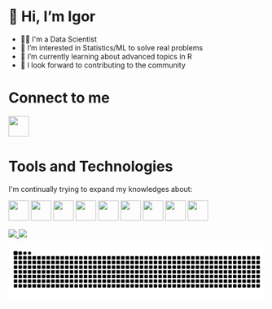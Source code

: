 # 👋 Hi, I’m Igor
- 👨‍💻 I'm a Data Scientist
- 👀 I’m interested in Statistics/ML to solve real problems
- 🌱 I’m currently learning about advanced topics in R
- 💞️ I look forward to contributing to the community
<!---
- 📫 How to reach me ...
--->

<!---
igorbraga13/igorbraga13 is a ✨ special ✨ repository because its `README.md` (this file) appears on your GitHub profile.
You can click the Preview link to take a look at your changes.
--->
<!---
Contatos
--->
# Connect to me 
<img src="https://cdn.jsdelivr.net/gh/devicons/devicon@latest/icons/linkedin/linkedin-original.svg" width="40" height="40"/>

<!---
Ferramentas
--->
# Tools and Technologies
I'm continually trying to expand my knowledges about:

<img src="https://cdn.jsdelivr.net/gh/devicons/devicon@latest/icons/r/r-original.svg" width="40" height="40"/> <img src="https://cdn.jsdelivr.net/gh/devicons/devicon@latest/icons/python/python-original.svg" width="40" height="40"/>
<img src="https://cdn.jsdelivr.net/gh/devicons/devicon@latest/icons/git/git-plain.svg" width="40" height="40"/>
<img src="https://cdn.jsdelivr.net/gh/devicons/devicon@latest/icons/amazonwebservices/amazonwebservices-original-wordmark.svg" width="40" height="40"/> 
<img src="https://cdn.jsdelivr.net/gh/devicons/devicon@latest/icons/neo4j/neo4j-original.svg" width="40" height="40"/>
<img src="https://cdn.jsdelivr.net/gh/devicons/devicon@latest/icons/docker/docker-original-wordmark.svg" width="40" height="40"/> 
<img src="https://cdn.jsdelivr.net/gh/devicons/devicon@latest/icons/javascript/javascript-original.svg" width="40" height="40"/>
<img src="https://cdn.jsdelivr.net/gh/devicons/devicon@latest/icons/confluence/confluence-original-wordmark.svg" width="40" height="40" /> 
<img src="https://cdn.jsdelivr.net/gh/devicons/devicon@latest/icons/jira/jira-original-wordmark.svg" width="40" height="40"/>

<!---
Linguagens utilizadas e Atividades
--->

<div>
<a href="https://github.com/igorbraga13">
<img loading="lazy" height="150em" src="https://github-readme-stats.vercel.app/api/top-langs/?username=igorbraga13&layout=compact&langs_count=7&theme=dracula"/> <img loading="lazy" height="150em" src="https://github-readme-stats.vercel.app/api?username=igorbraga13&show_icons=true&theme=dracula&include_all_commits=true&count_private=true"/>
</div>

<!---
Cobrinha
--->
![Snake animation](https://github.com/igorbraga13/igorbraga13/blob/output/github-contribution-grid-snake.svg)

<!---
https://github.com/abhisheknaiidu/awesome-github-profile-readme?tab=readme-ov-file
https://github.com/coderjojo/creative-profile-readme
--->
